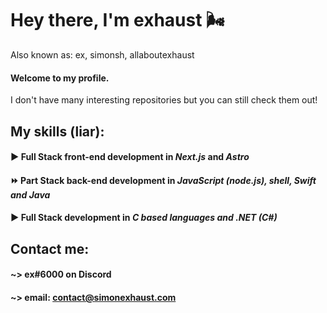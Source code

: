 
# Hey there, I'm exhaust 🌬️

Also known as: ex, simonsh, allaboutexhaust

#### Welcome to my profile.

I don't have many interesting repositories but you can still check them out!

## My skills (liar): 
#### ▶️ Full Stack front-end development in *Next.js* and *Astro*
#### ⏩ Part Stack back-end development in *JavaScript (node.js), shell, Swift and Java*
#### ▶️ Full Stack development in *C based languages and .NET (C#)*

## Contact me:
#### ~> ex#6000 on Discord
#### ~> email: contact@simonexhaust.com

